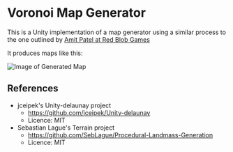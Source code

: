 # Voronoi Map Generator
This is a Unity implementation of a map generator using a similar process to the
one outlined by [Amit Patel at Red Blob Games](http://www-cs-students.stanford.edu/~amitp/game-programming/polygon-map-generation/)

It produces maps like this:

![Image of Generated Map](https://raw.githubusercontent.com/SteveJohnstone/VoronoiMapGen/master/Readme/sample.gif)

## References
- jceipek's Unity-delaunay project
  - https://github.com/jceipek/Unity-delaunay
  - Licence: MIT
- Sebastian Lague's Terrain project
  - https://github.com/SebLague/Procedural-Landmass-Generation
  - Licence: MIT
